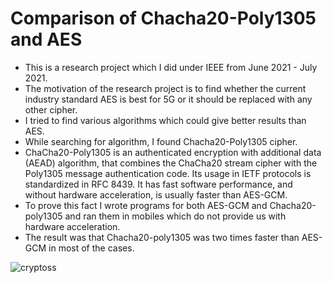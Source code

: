 # Comparison of Chacha20-Poly1305 and AES

- This is a research project which I did under IEEE from June 2021 - July 2021.
- The motivation of the research project is to find whether the current industry standard AES is best for 5G or it should be replaced with any other cipher.
- I tried to find various algorithms which could give better results than AES.
- While searching for algorithm, I found Chacha20-Poly1305 cipher.
- ChaCha20-Poly1305 is an authenticated encryption with additional data (AEAD) algorithm, that combines the ChaCha20 stream cipher with the Poly1305 message authentication code. Its usage in IETF protocols is standardized in RFC 8439. It has fast software performance, and without hardware acceleration, is usually faster than AES-GCM.
- To prove this fact I wrote programs for both AES-GCM and Chacha20-poly1305 and ran them in mobiles which do not provide us with hardware acceleration.
- The result was that Chacha20-poly1305 was two times faster than AES-GCM in most of the cases.

![cryptoss](https://user-images.githubusercontent.com/68092657/213728135-3289bda0-28d7-4602-a758-2f5f466ac0e5.png)

